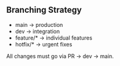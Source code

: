 ## Branching Strategy
- main → production
- dev → integration
- feature/* → individual features
- hotfix/* → urgent fixes

All changes must go via PR → dev → main.
